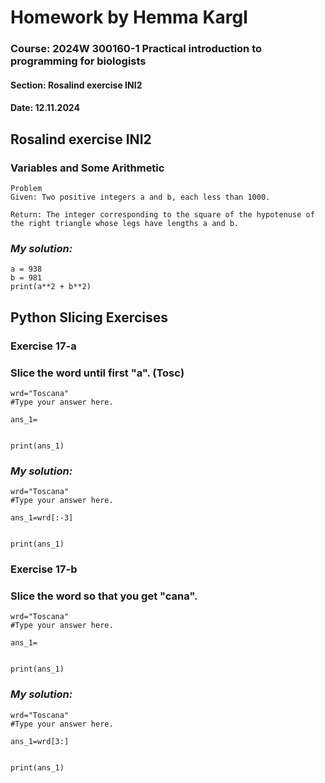 # **Homework by Hemma Kargl**
### Course: **2024W 300160-1 Practical introduction to programming for biologists**
#### Section: Rosalind exercise INI2
#### Date: 12.11.2024

## **Rosalind exercise INI2**
### Variables and Some Arithmetic
```
Problem
Given: Two positive integers a and b, each less than 1000.

Return: The integer corresponding to the square of the hypotenuse of the right triangle whose legs have lengths a and b.
```

### *My solution:*
```
a = 938
b = 981
print(a**2 + b**2)
```

## **Python Slicing Exercises**

### Exercise 17-a
### Slice the word until first "a". (Tosc)
```
wrd="Toscana"
#Type your answer here.

ans_1=


print(ans_1)
```

### *My solution:*
```
wrd="Toscana"
#Type your answer here.

ans_1=wrd[:-3]


print(ans_1)
```

### Exercise 17-b
### Slice the word so that you get "cana".
```
wrd="Toscana"
#Type your answer here.

ans_1=


print(ans_1)
```

### *My solution:*
```
wrd="Toscana"
#Type your answer here.

ans_1=wrd[3:]


print(ans_1)
```
